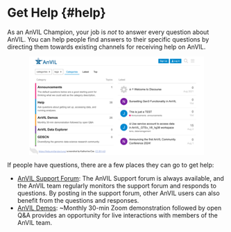 # Get Help {#help}

As an AnVIL Champion, your job is *not* to answer every question about AnVIL. You can help people find answers to their specific questions by directing them towards existing channels for receiving help on AnVIL.

<img src="05-get-help_files/figure-html//1ZJI4mIqAR7_ircoYGk-8GZnZ3URDRcWpBFP6dbRL-9w_g3070af1a185_0_0.png" alt="Screenshot of the AnVIL support forum." width="80%" style="display: block; margin: auto;" />

If people have questions, there are a few places they can go to get help:

- [AnVIL Support Forum](https://help.anvilproject.org): The AnVIL Support forum is always available, and the AnVIL team regularly monitors the support forum and responds to questions. By posting in the support forum, other AnVIL users can also benefit from the questions and responses.
- [AnVIL Demos](https://help.anvilproject.org/c/demos/): ~Monthly 30-min Zoom demonstration followed by open Q&A provides an opportunity for live interactions with members of the AnVIL team.
